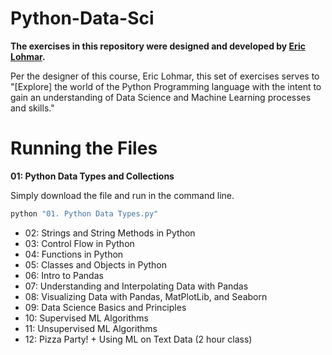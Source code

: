 # Python-Data-Sci
**The exercises in this repository were designed and developed by [Eric Lohmar](https://github.com/EEdLoh).**

Per the designer of this course, Eric Lohmar, this set of exercises serves to "[Explore] the world of the Python Programming language with the intent to gain an understanding of Data Science and Machine Learning processes and skills."

# Running the Files
**01: Python Data Types and Collections**

Simply download the file and run in the command line.
```bash
python "01. Python Data Types.py"
```
* 02: Strings and String Methods in Python
* 03: Control Flow in Python
* 04: Functions in Python
* 05: Classes and Objects in Python
* 06: Intro to Pandas
* 07: Understanding and Interpolating Data with Pandas
* 08: Visualizing Data with Pandas, MatPlotLib, and Seaborn
* 09: Data Science Basics and Principles
* 10: Supervised ML Algorithms
* 11: Unsupervised ML Algorithms
* 12: Pizza Party! + Using ML on Text Data (2 hour class)

